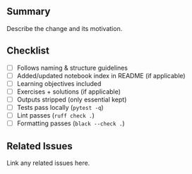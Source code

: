 ## Summary

Describe the change and its motivation.

## Checklist

- [ ] Follows naming & structure guidelines
- [ ] Added/updated notebook index in README (if applicable)
- [ ] Learning objectives included
- [ ] Exercises + solutions (if applicable)
- [ ] Outputs stripped (only essential kept)
- [ ] Tests pass locally (`pytest -q`)
- [ ] Lint passes (`ruff check .`)
- [ ] Formatting passes (`black --check .`)

## Related Issues

Link any related issues here.
